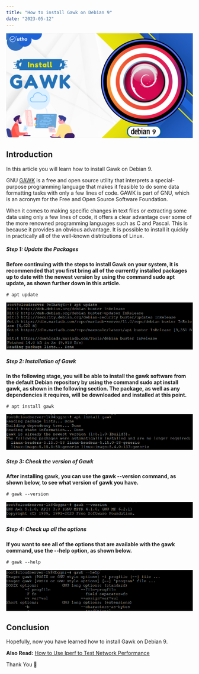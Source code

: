 ```yaml
---
title: "How to install Gawk on Debian 9"
date: "2023-05-12"
---
```


![How to install Gawk on Debian 9](images/How-to-install-Gawk-on-Debian-9-1024x576.png)

## Introduction

In this article you will learn how to install Gawk on Debian 9.

GNU [GAWK](https://en.wikipedia.org/wiki/Gawk) is a free and open source utility that interprets a special-purpose programming language that makes it feasible to do some data formatting tasks with only a few lines of code. GAWK is part of GNU, which is an acronym for the Free and Open Source Software Foundation.

When it comes to making specific changes in text files or extracting some data using only a few lines of code, it offers a clear advantage over some of the more renowned programming languages such as C and Pascal. This is because it provides an obvious advantage. It is possible to install it quickly in practically all of the well-known distributions of Linux.

##### Step 1: Update the Packages

**Before continuing with the steps to install Gawk on your system, it is recommended that you first bring all of the currently installed packages up to date with the newest version by using the command sudo apt update, as shown further down in this article.**

```
# apt update

```

![update](images/image-1043.png)

##### Step 2: Installation of Gawk

**In the following stage, you will be able to install the gawk software from the default Debian repository by using the command sudo apt install gawk, as shown in the following section. The package, as well as any dependencies it requires, will be downloaded and installed at this point.**

```
# apt install gawk

```

![How to install Gawk on Debian 9](images/image-1040.png)

##### Step 3: Check the version of Gawk

**After installing gawk, you can use the gawk --version command, as shown below, to see what version of gawk you have.**

```
# gawk --version

```

![version](images/image-1041.png)

##### Step 4: Check up all the options

**If you want to see all of the options that are available with the gawk command, use the --help option, as shown below.**

```
# gawk --help

```

![How to install Gawk on Debian 9](images/image-1042.png)

## Conclusion

Hopefully, now you have learned how to install Gawk on Debian 9.

**Also Read:** [How to Use Iperf to Test Network Performance](https://utho.com/docs/tutorial/how-to-use-iperf-to-test-network-performance/)

Thank You 🙂
